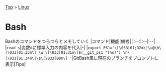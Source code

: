 [Top](../README.md) > [Linux](../Linux.md)

# Bash
Bashのコマンドをつらつらとメモしていく
|コマンド|機能|備考|
|:--:|:--|:--|
|`read s`|変数sに標準入力の内容を代入|-|
|`export PS1='\[\033[01;32m\]\u@\h\[\033[01;33m\] \w \[\033[01;31m\]$(__git_ps1 "(%s)") \n\[\033[01;34m\]\$\[\033[00m\] '`|GitBash風に現在のブランチをプロンプトに表示|Tips|
